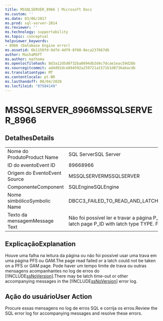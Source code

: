 ```yaml
---
title: MSSQLSERVER_8966 | Microsoft Docs
ms.custom: ''
ms.date: 03/06/2017
ms.prod: sql-server-2014
ms.reviewer: ''
ms.technology: supportability
ms.topic: conceptual
helpviewer_keywords:
- 8966 (Database Engine error)
ms.assetid: 6b1150fd-9dfd-4df9-8f08-8eca237667db
author: MashaMSFT
ms.author: mathoma
ms.openlocfilehash: 8d3a12d5d0732ba8694db3d4c7dcae1eac59d28b
ms.sourcegitcommit: ad4d92dce894592a259721a1571b1d8736abacdb
ms.translationtype: MT
ms.contentlocale: pt-BR
ms.lasthandoff: 08/04/2020
ms.locfileid: "87584149"
---
```

# <a name="mssqlserver_8966"></a><span data-ttu-id="ca504-102">MSSQLSERVER_8966</span><span class="sxs-lookup"><span data-stu-id="ca504-102">MSSQLSERVER_8966</span></span>
    
## <a name="details"></a><span data-ttu-id="ca504-103">Detalhes</span><span class="sxs-lookup"><span data-stu-id="ca504-103">Details</span></span>  
  
|||  
|-|-|  
|<span data-ttu-id="ca504-104">Nome do Produto</span><span class="sxs-lookup"><span data-stu-id="ca504-104">Product Name</span></span>|<span data-ttu-id="ca504-105">SQL Server</span><span class="sxs-lookup"><span data-stu-id="ca504-105">SQL Server</span></span>|  
|<span data-ttu-id="ca504-106">ID do evento</span><span class="sxs-lookup"><span data-stu-id="ca504-106">Event ID</span></span>|<span data-ttu-id="ca504-107">8966</span><span class="sxs-lookup"><span data-stu-id="ca504-107">8966</span></span>|  
|<span data-ttu-id="ca504-108">Origem do Evento</span><span class="sxs-lookup"><span data-stu-id="ca504-108">Event Source</span></span>|<span data-ttu-id="ca504-109">MSSQLSERVER</span><span class="sxs-lookup"><span data-stu-id="ca504-109">MSSQLSERVER</span></span>|  
|<span data-ttu-id="ca504-110">Componente</span><span class="sxs-lookup"><span data-stu-id="ca504-110">Component</span></span>|<span data-ttu-id="ca504-111">SQLEngine</span><span class="sxs-lookup"><span data-stu-id="ca504-111">SQLEngine</span></span>|  
|<span data-ttu-id="ca504-112">Nome simbólico</span><span class="sxs-lookup"><span data-stu-id="ca504-112">Symbolic Name</span></span>|<span data-ttu-id="ca504-113">DBCC3_FAILED_TO_READ_AND_LATCH_PAGE</span><span class="sxs-lookup"><span data-stu-id="ca504-113">DBCC3_FAILED_TO_READ_AND_LATCH_PAGE</span></span>|  
|<span data-ttu-id="ca504-114">Texto da mensagem</span><span class="sxs-lookup"><span data-stu-id="ca504-114">Message Text</span></span>|<span data-ttu-id="ca504-115">Não foi possível ler e travar a página P_ID com o tipo de trava TYPE.</span><span class="sxs-lookup"><span data-stu-id="ca504-115">Unable to read and latch page P_ID with latch type TYPE.</span></span> <span data-ttu-id="ca504-116">Falha em OPERATION.</span><span class="sxs-lookup"><span data-stu-id="ca504-116">OPERATION failed.</span></span>|  
  
## <a name="explanation"></a><span data-ttu-id="ca504-117">Explicação</span><span class="sxs-lookup"><span data-stu-id="ca504-117">Explanation</span></span>  
 <span data-ttu-id="ca504-118">Houve uma falha na leitura da página ou não foi possível usar uma trava em uma página PFS ou GAM.</span><span class="sxs-lookup"><span data-stu-id="ca504-118">The page read failed or a latch could not be taken on a PFS or GAM page.</span></span> <span data-ttu-id="ca504-119">Pode haver um tempo limite de trava ou outras mensagens acompanhantes no log de erros do [!INCLUDE[ssNoVersion](../../includes/ssnoversion-md.md)].</span><span class="sxs-lookup"><span data-stu-id="ca504-119">There may be latch time-out or other accompanying messages in the [!INCLUDE[ssNoVersion](../../includes/ssnoversion-md.md)] error log.</span></span>  
  
## <a name="user-action"></a><span data-ttu-id="ca504-120">Ação do usuário</span><span class="sxs-lookup"><span data-stu-id="ca504-120">User Action</span></span>  
 <span data-ttu-id="ca504-121">Procure essas mensagens no log de erros SQL e corrija os erros.</span><span class="sxs-lookup"><span data-stu-id="ca504-121">Review the SQL error log for accompanying messages and resolve these errors.</span></span>  
  
  
